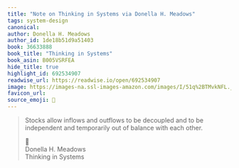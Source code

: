 ```yaml
---
title: "Note on Thinking in Systems via Donella H. Meadows"
tags: system-design
canonical: 
author: Donella H. Meadows
author_id: 1de18b51d9a51403
book: 36633888
book_title: "Thinking in Systems"
book_asin: B005VSRFEA
hide_title: true
highlight_id: 692534907
readwise_url: https://readwise.io/open/692534907
image: https://images-na.ssl-images-amazon.com/images/I/51q%2BTMvkNFL._SL200_.jpg
favicon_url: 
source_emoji: 📕
---
```


> Stocks allow inflows and outflows to be decoupled and to be independent and temporarily out of balance with each other.
> <div class="quoteback-footer"><div class="quoteback-avatar"><span class="mini-emoji"> 📕</span></div><div class="quoteback-metadata"><div class="metadata-inner"><span style="display:none">FROM:</span><div aria-label="Donella H. Meadows" class="quoteback-author"> Donella H. Meadows</div><div aria-label="Thinking in Systems" class="quoteback-title"> Thinking in Systems</div></div></div></div>